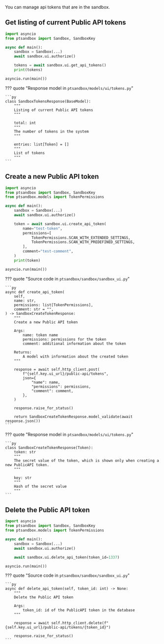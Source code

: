 You can manage api tokens that are in the sandbox.

## Get listing of current Public API tokens

```py title="Code example" hl_lines="8"
import asyncio
from ptsandbox import Sandbox, SandboxKey

async def main():
    sandbox = Sandbox(...)
    await sandbox.ui.authorize()

    tokens = await sandbox.ui.get_api_tokens()
    print(tokens)

asyncio.run(main())
```

??? quote "Response model in `ptsandbox/models/ui/tokens.py`"

    ```py
    class SandboxTokensResponse(BaseModel):
        """
        Listing of current Public API tokens
        """

        total: int
        """
        The number of tokens in the system
        """

        entries: list[Token] = []
        """
        List of tokens
        """
    ```

## Create a new Public API token

```py title="Code example" hl_lines="3 9-16"
import asyncio
from ptsandbox import Sandbox, SandboxKey
from ptsandbox.models import TokenPermissions

async def main():
    sandbox = Sandbox(...)
    await sandbox.ui.authorize()

    token = await sandbox.ui.create_api_token(
        name="test-token",
        permissions=[
            TokenPermissions.SCAN_WITH_EXTENDED_SETTINGS,
            TokenPermissions.SCAN_WITH_PREDEFINED_SETTINGS,
        ],
        comment="test-comment",
    )
    print(token)

asyncio.run(main())
```

??? quote "Source code in `ptsandbox/sandbox/sandbox_ui.py`"

    ```py
    async def create_api_token(
        self,
        name: str,
        permissions: list[TokenPermissions],
        comment: str = "",
    ) -> SandboxCreateTokenResponse:
        """
        Create a new Public API token

        Args:
            name: token name
            permissions: permissions for the token
            comment: additional information about the token

        Returns:
            A model with information about the created token
        """

        response = await self.http_client.post(
            f"{self.key.ui_url}/public-api/tokens",
            json={
                "name": name,
                "permissions": permissions,
                "comment": comment,
            },
        )

        response.raise_for_status()

        return SandboxCreateTokenResponse.model_validate(await response.json())
    ```

??? quote "Response model in `ptsandbox/models/ui/tokens.py`"

    ```py
    class SandboxCreateTokenResponse(Token):
        token: str
        """
        The secret value of the token, which is shown only when creating a new PublicAPI token.
        """

        key: str
        """
        Hash of the secret value
        """
    ```

## Delete the Public API token

```py title="Code example" hl_lines="9"
import asyncio
from ptsandbox import Sandbox, SandboxKey
from ptsandbox.models import TokenPermissions

async def main():
    sandbox = Sandbox(...)
    await sandbox.ui.authorize()

    await sandbox.ui.delete_api_token(token_id=1337)

asyncio.run(main())
```

??? quote "Source code in `ptsandbox/sandbox/sandbox_ui.py`"

    ```py
    async def delete_api_token(self, token_id: int) -> None:
        """
        Delete the Public API token

        Args:
            token_id: id of the PublicAPI token in the database
        """

        response = await self.http_client.delete(f"{self.key.ui_url}/public-api/tokens/{token_id}")

        response.raise_for_status()
    ```
